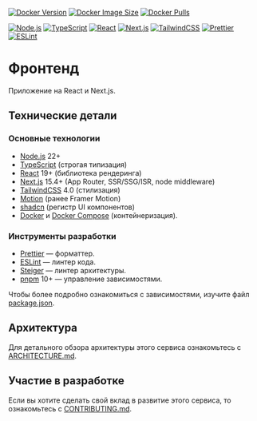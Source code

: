 [![Docker Version](https://img.shields.io/docker/v/tanaxxt/squady-frontend/latest?logo=docker)](https://hub.docker.com/r/tanaxxt/squady-frontend)
[![Docker Image Size](https://img.shields.io/docker/image-size/tanaxxt/squady-frontend/latest?logo=docker)](https://hub.docker.com/r/tanaxxt/squady-frontend)
[![Docker Pulls](https://img.shields.io/docker/pulls/tanaxxt/squady-frontend?logo=docker)](https://hub.docker.com/r/tanaxxt/squady-frontend)

[![Node.js](https://img.shields.io/badge/Node.js-32752F?logo=nodedotjs&labelColor=gray)](https://nodejs.org)
[![TypeScript](https://img.shields.io/badge/TypeScript-3178C6?logo=typescript&labelColor=gray)](https://www.typescriptlang.org)
[![React](https://img.shields.io/badge/React-087EA4?logo=react&labelColor=gray)](https://react.dev)
[![Next.js](https://img.shields.io/badge/Next.js-000?logo=nextdotjs&labelColor=gray)](https://nextjs.org)
[![TailwindCSS](https://img.shields.io/badge/TailwindCSS-030712?logo=tailwindcss&labelColor=gray)](https://tailwindcss.com)
[![Prettier](https://img.shields.io/badge/Prettier-1A2B34?logo=prettier&labelColor=gray)](https://prettier.io)
[![ESLint](https://img.shields.io/badge/ESLint-4B32C3?logo=eslint&labelColor=gray)](https://eslint.org)

# Фронтенд

Приложение на React и Next.js.

## Технические детали

### Основные технологии

- [Node.js](https://nodejs.org) 22+
- [TypeScript](https://www.typescriptlang.org) (строгая типизация)
- [React](https://react.dev) 19+ (библиотека рендеринга)
- [Next.js](https://nextjs.org) 15.4+ (App Router, SSR/SSG/ISR, node middleware)
- [TailwindCSS](https://tailwindcss.com) 4.0 (стилизация)
- [Motion](https://motion.dev) (ранее Framer Motion)
- [shadcn](https://ui.shadcn.com) (регистр UI компонентов)
- [Docker](https://www.docker.com/) и [Docker Compose](https://docs.docker.com/compose/) (контейнеризация).

### Инструменты разработки

- [Prettier](https://github.com/python/mypy) — форматтер.
- [ESLint](https://github.com/astral-sh/ruff) — линтер кода.
- [Steiger](https://github.com/feature-sliced/steiger) — линтер архитектуры.
- [pnpm](https://pnpm.io) 10+ — управление зависимостями.

Чтобы более подробно ознакомиться с зависимостями, изучите файл [package.json](./package.json).

## Архитектура

Для детального обзора архитектуры этого сервиса ознакомьтесь с [ARCHITECTURE.md](./docs/ARCHITECTURE.md).

## Участие в разработке

Если вы хотите сделать свой вклад в развитие этого сервиса, то ознакомьтесь с [CONTRIBUTING.md](./docs/CONTRIBUTING.md).
